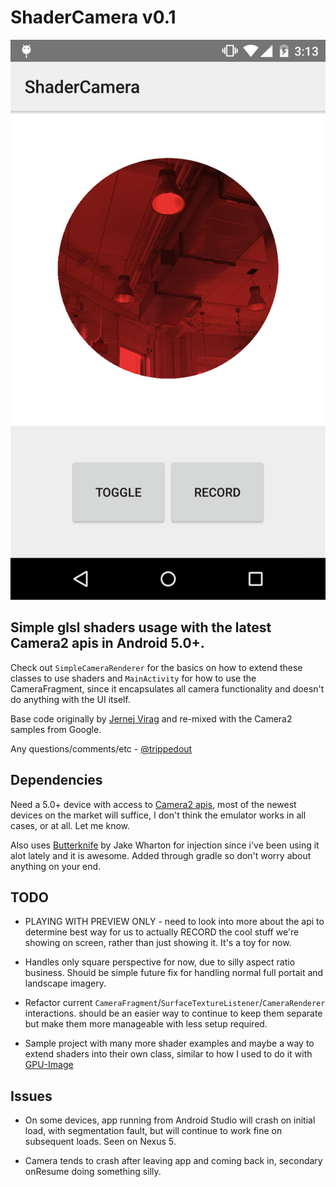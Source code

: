 ShaderCamera v0.1
=================

![ShaderCamera Screenshot][1]

Simple glsl shaders usage with the latest Camera2 apis in Android 5.0+.
-------------------------


Check out `SimpleCameraRenderer` for the basics on how to extend these classes to use shaders
and `MainActivity` for how to use the CameraFragment, since it encapsulates all camera functionality
and doesn't do anything with the UI itself.

Base code originally by [Jernej Virag](https://github.com/izacus/AndroidOpenGLVideoDemo) and re-mixed
with the Camera2 samples from Google.

Any questions/comments/etc - [@trippedout](http://twitter.com/trippedout)

Dependencies
------------

Need a 5.0+ device with access to [Camera2 apis](https://developer.android.com/reference/android/hardware/camera2/package-summary.html),
most of the newest devices on the market will suffice,
I don't think the emulator works in all cases, or at all. Let me know.

Also uses [Butterknife](https://github.com/trippedout/ShaderCamera) by Jake Wharton for injection
since i've been using it alot lately and it is awesome. Added through gradle so don't
worry about anything on your end.


TODO
----

* PLAYING WITH PREVIEW ONLY - need to look into more about the api to determine best way for us to
actually RECORD the cool stuff we're showing on screen, rather than just showing it. It's a toy for now.

* Handles only square perspective for now, due to silly aspect ratio business. Should be simple future
fix for handling normal full portait and landscape imagery.

* Refactor current `CameraFragment`/`SurfaceTextureListener`/`CameraRenderer` interactions. should be an easier way to continue
to keep them separate but make them more manageable with less setup required.

* Sample project with many more shader examples and maybe a way to extend shaders into their own class,
similar to how I used to do it with [GPU-Image](https://github.com/trippedout/android-gpuimage)


Issues
------

* On some devices, app running from Android Studio will crash on initial load, with segmentation fault,
but will continue to work fine on subsequent loads. Seen on Nexus 5.

* Camera tends to crash after leaving app and coming back in, secondary onResume doing something silly.



[1]: https://raw.githubusercontent.com/trippedout/ShaderCamera/master/screens/screen-1.jpg
